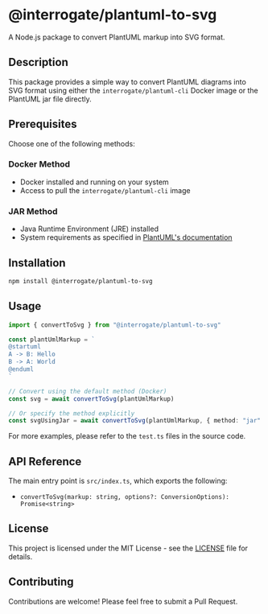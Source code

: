 # @interrogate/plantuml-to-svg

A Node.js package to convert PlantUML markup into SVG format.

## Description

This package provides a simple way to convert PlantUML diagrams into SVG format using either the
`interrogate/plantuml-cli` Docker image or the PlantUML jar file directly.

## Prerequisites

Choose one of the following methods:

### Docker Method

- Docker installed and running on your system
- Access to pull the `interrogate/plantuml-cli` image

### JAR Method

- Java Runtime Environment (JRE) installed
- System requirements as specified in [PlantUML's documentation](https://plantuml.com/starting)

## Installation

```bash
npm install @interrogate/plantuml-to-svg
```

## Usage

```typescript
import { convertToSvg } from "@interrogate/plantuml-to-svg"

const plantUmlMarkup = `
@startuml
A -> B: Hello
B -> A: World
@enduml
`

// Convert using the default method (Docker)
const svg = await convertToSvg(plantUmlMarkup)

// Or specify the method explicitly
const svgUsingJar = await convertToSvg(plantUmlMarkup, { method: "jar" })
```

For more examples, please refer to the `test.ts` files in the source code.

## API Reference

The main entry point is `src/index.ts`, which exports the following:

- `convertToSvg(markup: string, options?: ConversionOptions): Promise<string>`

## License

This project is licensed under the MIT License - see the [LICENSE](LICENSE) file for details.

## Contributing

Contributions are welcome! Please feel free to submit a Pull Request.

